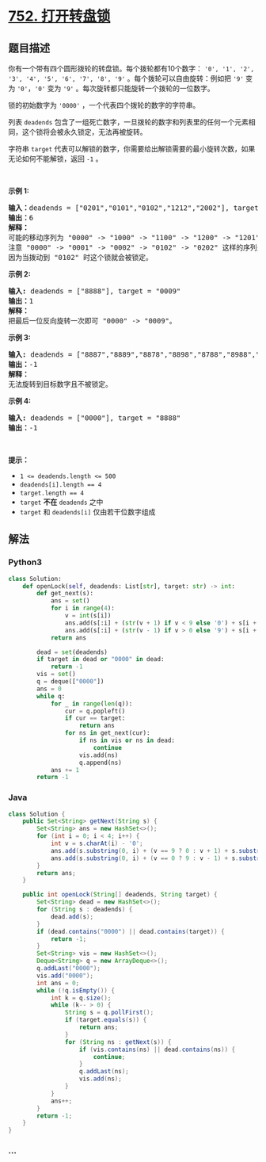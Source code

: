 # [752. 打开转盘锁](https://leetcode-cn.com/problems/open-the-lock)



## 题目描述

<!-- 这里写题目描述 -->

<p>你有一个带有四个圆形拨轮的转盘锁。每个拨轮都有10个数字： <code>'0', '1', '2', '3', '4', '5', '6', '7', '8', '9'</code> 。每个拨轮可以自由旋转：例如把 <code>'9'</code> 变为 <code>'0'</code>，<code>'0'</code> 变为 <code>'9'</code> 。每次旋转都只能旋转一个拨轮的一位数字。</p>

<p>锁的初始数字为 <code>'0000'</code> ，一个代表四个拨轮的数字的字符串。</p>

<p>列表 <code>deadends</code> 包含了一组死亡数字，一旦拨轮的数字和列表里的任何一个元素相同，这个锁将会被永久锁定，无法再被旋转。</p>

<p>字符串 <code>target</code> 代表可以解锁的数字，你需要给出解锁需要的最小旋转次数，如果无论如何不能解锁，返回 <code>-1</code> 。</p>

<p> </p>

<p><strong>示例 1:</strong></p>

<pre>
<strong>输入：</strong>deadends = ["0201","0101","0102","1212","2002"], target = "0202"
<strong>输出：</strong>6
<strong>解释：</strong>
可能的移动序列为 "0000" -> "1000" -> "1100" -> "1200" -> "1201" -> "1202" -> "0202"。
注意 "0000" -> "0001" -> "0002" -> "0102" -> "0202" 这样的序列是不能解锁的，
因为当拨动到 "0102" 时这个锁就会被锁定。
</pre>

<p><strong>示例 2:</strong></p>

<pre>
<strong>输入:</strong> deadends = ["8888"], target = "0009"
<strong>输出：</strong>1
<strong>解释：</strong>
把最后一位反向旋转一次即可 "0000" -> "0009"。
</pre>

<p><strong>示例 3:</strong></p>

<pre>
<strong>输入:</strong> deadends = ["8887","8889","8878","8898","8788","8988","7888","9888"], target = "8888"
<strong>输出：</strong>-1
<strong>解释：
</strong>无法旋转到目标数字且不被锁定。
</pre>

<p><strong>示例 4:</strong></p>

<pre>
<strong>输入:</strong> deadends = ["0000"], target = "8888"
<strong>输出：</strong>-1
</pre>

<p> </p>

<p><strong>提示：</strong></p>

<ul>
	<li><code>1 <= deadends.length <= 500</code></li>
	<li><code><font face="monospace">deadends[i].length == 4</font></code></li>
	<li><code><font face="monospace">target.length == 4</font></code></li>
	<li><code>target</code> <strong>不在</strong> <code>deadends</code> 之中</li>
	<li><code>target</code> 和 <code>deadends[i]</code> 仅由若干位数字组成</li>
</ul>


## 解法

<!-- 这里可写通用的实现逻辑 -->

<!-- tabs:start -->

### **Python3**

<!-- 这里可写当前语言的特殊实现逻辑 -->

```python
class Solution:
    def openLock(self, deadends: List[str], target: str) -> int:
        def get_next(s):
            ans = set()
            for i in range(4):
                v = int(s[i])
                ans.add(s[:i] + (str(v + 1) if v < 9 else '0') + s[i + 1:])
                ans.add(s[:i] + (str(v - 1) if v > 0 else '9') + s[i + 1:])
            return ans

        dead = set(deadends)
        if target in dead or "0000" in dead:
            return -1
        vis = set()
        q = deque(["0000"])
        ans = 0
        while q:
            for _ in range(len(q)):
                cur = q.popleft()
                if cur == target:
                    return ans
                for ns in get_next(cur):
                    if ns in vis or ns in dead:
                        continue
                    vis.add(ns)
                    q.append(ns)
            ans += 1
        return -1
```

### **Java**

<!-- 这里可写当前语言的特殊实现逻辑 -->

```java
class Solution {
    public Set<String> getNext(String s) {
        Set<String> ans = new HashSet<>();
        for (int i = 0; i < 4; i++) {
            int v = s.charAt(i) - '0';
            ans.add(s.substring(0, i) + (v == 9 ? 0 : v + 1) + s.substring(i + 1));
            ans.add(s.substring(0, i) + (v == 0 ? 9 : v - 1) + s.substring(i + 1));
        }
        return ans;
    }

    public int openLock(String[] deadends, String target) {
        Set<String> dead = new HashSet<>();
        for (String s : deadends) {
            dead.add(s);
        }
        if (dead.contains("0000") || dead.contains(target)) {
            return -1;
        }
        Set<String> vis = new HashSet<>();
        Deque<String> q = new ArrayDeque<>();
        q.addLast("0000");
        vis.add("0000");
        int ans = 0;
        while (!q.isEmpty()) {
            int k = q.size();
            while (k-- > 0) {
                String s = q.pollFirst();
                if (target.equals(s)) {
                    return ans;
                }
                for (String ns : getNext(s)) {
                    if (vis.contains(ns) || dead.contains(ns)) {
                        continue;
                    }
                    q.addLast(ns);
                    vis.add(ns);
                }
            }
            ans++;
        }
        return -1;
    }
}
```

### **...**

```

```

<!-- tabs:end -->
